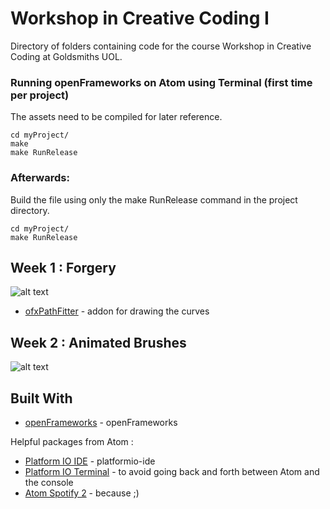 # Workshop in Creative Coding I

Directory of folders containing code for the course Workshop in Creative Coding at Goldsmiths UOL.

<!-- ## Getting Started

These instructions will get you a copy of the project up and running on your local machine for development and testing purposes. See deployment for notes on how to deploy the project on a live system.

### Prerequisites

What things you need to install the software and how to install them

```
Give examples
``` -->

<!-- ### Installing

dugdew

```
Give the example
```

And repeat

```
until finished
```

End with an example of getting some data out of the system or using it for a little demo -->

### Running openFrameworks on Atom using Terminal (first time per project)

The assets need to be compiled for later reference.

```
cd myProject/
make
make RunRelease
```

### Afterwards:

Build the file using only the make RunRelease command in the project directory.

```
cd myProject/
make RunRelease
```

## Week 1 : Forgery

![alt text](https://scontent-lht6-1.cdninstagram.com/t51.2885-15/e35/22500393_1870296936332509_3388507876879237120_n.jpg)

* [ofxPathFitter](http://openframeworks.cc/) - addon for drawing the curves

## Week 2 : Animated Brushes

![alt text](w2_hw_drawingBrush/bin/data/celinechappert_02.png)

<!-- ### And coding style tests

Explain what these tests test and why

```
Give an example
```

## Deployment

Add additional notes about how to deploy this on a live system -->

## Built With

* [openFrameworks](http://openframeworks.cc/) - openFrameworks

Helpful packages from Atom :

* [Platform IO IDE](http://platformio.org/) - platformio-ide
* [Platform IO Terminal](http://platformio.org/) - to avoid going back and forth between Atom and the console
* [Atom Spotify 2](https://github.com/albertorestifo/atom-spotify2) - because ;)
<!-- * [Maven](https://maven.apache.org/) - Dependency Management
* [ROME](https://rometools.github.io/rome/) - Used to generate RSS Feeds -->

<!-- ## Contributing

Please read [CONTRIBUTING.md](https://gist.github.com/PurpleBooth/b24679402957c63ec426) for details on our code of conduct, and the process for submitting pull requests to us.

## Versioning

We use [SemVer](http://semver.org/) for versioning. For the versions available, see the [tags on this repository](https://github.com/your/project/tags).

## Authors

* **Billie Thompson** - *Initial work* - [PurpleBooth](https://github.com/PurpleBooth)

See also the list of [contributors](https://github.com/your/project/contributors) who participated in this project.

## License

This project is licensed under the MIT License - see the [LICENSE.md](LICENSE.md) file for details

## Acknowledgments

* Hat tip to anyone who's code was used
* Inspiration
* etc
 -->
